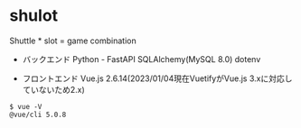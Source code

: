 # shulot
Shuttle * slot = game combination

- バックエンド
Python - FastAPI
SQLAlchemy(MySQL 8.0)
dotenv

- フロントエンド
Vue.js 2.6.14(2023/01/04現在VuetifyがVue.js 3.xに対応していないため2.x)
```
$ vue -V
@vue/cli 5.0.8
```
